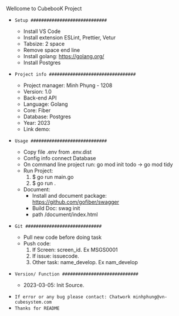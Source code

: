 Wellcome to CubebooK Project

- `Setup #############################`

  - Install VS Code
  - Install extension ESLint, Prettier, Vetur
  - Tabsize: 2 space
  - Remove space end line
  - Install golang: https://golang.org/
  - Install Postgres

- `Project info #################################`

  - Project manager: Minh Phụng - 1208
  - Version: 1.0
  - Back-end API
  - Language: Golang
  - Core: Fiber
  - Database: Postgres
  - Year: 2023
  - Link demo:

- `Usage #############################`

  - Copy file .env from .env.dist
  - Config info connect Database
  - On command line project run: go mod init todo -> go mod tidy
  - Run Project:
    1. $ go run main.go
    2. $ go run .
  - Document:
    - Install and document package: https://github.com/gofiber/swagger
    - Build Doc: swag init
    - path /document/index.html

- `Git #############################`

  - Pull new code before doing task
  - Push code:
    1. If Screen: screen_id. Ex MSGS0001
    2. If issue: issuecode.
    3. Other task: name_develop. Ex nam_develop

- `Version/ Function #############################`
  - 2023-03-05: Init Source.

* `If error or any bug please contact: Chatwork minhphung@vn-cubesystem.com`
* `Thanks for README`
